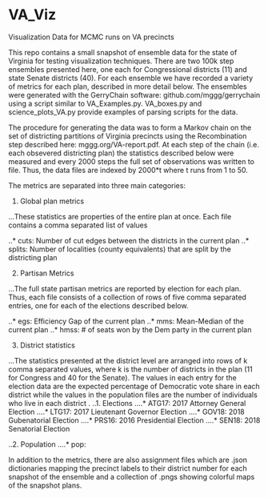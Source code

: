 # VA_Viz
Visualization Data for MCMC runs on VA precincts

This repo contains a small snapshot of ensemble data for the state of Virginia for testing visualization techniques. There are two 100k step ensembles presented here, one each for Congressional districts (11) and state Senate districts (40). For each ensemble we have recorded a variety of metrics for each plan, described in more detail below. The ensembles were generated with the GerryChain software: github.com/mggg/gerrychain using a script similar to VA_Examples.py. VA_boxes.py and science_plots_VA.py provide examples of parsing scripts for the data.  

The procedure for generating the data was to form a Markov chain on the set of districting partitions of Virginia precincts using the Recombination step described here: mggg.org/VA-report.pdf. At each step of the chain (i.e. each obsevered districting plan) the statistics described below were measured and every 2000 steps the full set of observations was written to file. Thus, the data files are indexed by 2000*t where t runs from 1 to 50. 

The metrics are separated into three main categories:

1. Global plan metrics

...These statistics are properties of the entire plan at once. Each file contains a comma separated list of values

..* cuts: Number of cut edges between the districts in the current plan
..* splits: Number of localities (county equivalents) that are split by the districting plan

2. Partisan Metrics

...The full state partisan metrics are reported by election for each plan. Thus, each file consists of a collection of rows of five comma separated entries, one for each of the elections described below. 

..* egs: Efficiency Gap of the current plan
..* mms: Mean-Median of the current plan
..* hmss: # of seats won by the Dem party in the current plan

3. District statistics

...The statistics presented at the district level are arranged into rows of k comma separated values, where k is the number of districts in the plan (11 for Congress and 40 for the Senate). The values in each entry for the election data are the expected percentage of Democratic vote share in each district while the values in the population files are the number of individuals who live in each district
. 
..1. Elections
....* ATG17: 2017 Attorney General Election
....* LTG17: 2017 Lieutenant Governor Election
....* GOV18: 2018 Gubenatorial Election
....* PRS16: 2016 Presidential Election
....* SEN18: 2018 Senatorial Election

..2. Population
....* pop: 


In addition to the metrics, there are also assignment files which are .json dictionaries mapping the precinct labels to their district number for each snapshot of the ensemble and a collection of .pngs showing colorful maps of the snapshot plans. 

